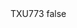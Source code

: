 <?xml version="1.0" encoding="UTF-8"?>
<CustomMetadata xmlns="http://soap.sforce.com/2006/04/metadata">
    <label>TXU773</label>
    <protected>false</protected>
</CustomMetadata>
